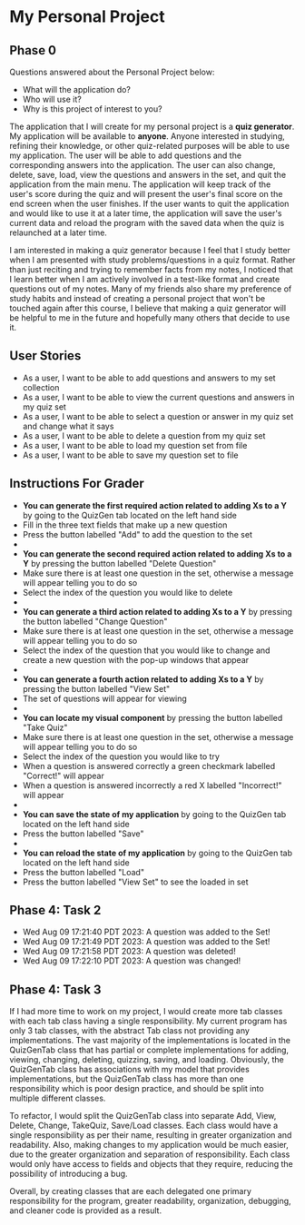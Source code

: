 # My Personal Project

## Phase 0

Questions answered about the Personal Project below:
- What will the application do?
- Who will use it?
- Why is this project of interest to you?


The application that I will create for my personal project is a **quiz generator**. 
My application will be available to **anyone**. Anyone interested in studying, refining their knowledge,
or other quiz-related purposes will be able to use my application. 
The user will be able to add questions and the corresponding answers into the application. The user can also change, 
delete, save, load, view the questions and answers in the set, and quit the application from the main menu. 
The application will keep track of the user's score during the quiz and will present the user's final score 
on the end screen when the user finishes. If the user wants to quit the application and would like to use it at a 
later time, the application will save the user's current data and reload the program
with the saved data when the quiz is relaunched at a later time.

I am interested in making a quiz generator because I feel that I study better when I am presented with study problems/questions
in a quiz format. Rather than just reciting and trying to remember facts from my notes, I noticed that I learn better 
when I am actively involved
in a test-like format and create questions out of my notes. Many of my friends also share my preference of study habits and 
instead of creating a personal project that won't be touched again after this course, I believe that making a quiz generator
will be helpful to me in the future and hopefully many others that decide to use it. 


## User Stories

- As a user, I want to be able to add questions and answers to my set collection
- As a user, I want to be able to view the current questions and answers in my quiz set
- As a user, I want to be able to select a question or answer in my quiz set and change what it says
- As a user, I want to be able to delete a question from my quiz set
- As a user, I want to be able to load my question set from file
- As a user, I want to be able to save my question set to file

## Instructions For Grader
- **You can generate the first required action related to adding Xs to a Y** by going to the QuizGen tab located on the left hand side
- Fill in the three text fields that make up a new question
- Press the button labelled "Add" to add the question to the set
- 
- **You can generate the second required action related to adding Xs to a Y** by pressing the button labelled "Delete Question"
- Make sure there is at least one question in the set, otherwise a message will appear telling you to do so
- Select the index of the question you would like to delete
- 
- **You can generate a third action related to adding Xs to a Y** by pressing the button labelled "Change Question"
- Make sure there is at least one question in the set, otherwise a message will appear telling you to do so
- Select the index of the question that you would like to change and create a new question with the pop-up windows that appear
- 
- **You can generate a fourth action related to adding Xs to a Y** by pressing the button labelled "View Set"
- The set of questions will appear for viewing
- 
- **You can locate my visual component** by pressing the button labelled "Take Quiz"
- Make sure there is at least one question in the set, otherwise a message will appear telling you to do so
- Select the index of the question you would like to try
- When a question is answered correctly a green checkmark labelled "Correct!" will appear
- When a question is answered incorrectly a red X labelled "Incorrect!" will appear
- 
- **You can save the state of my application** by going to the QuizGen tab located on the left hand side
- Press the button labelled "Save"
- 
- **You can reload the state of my application** by going to the QuizGen tab located on the left hand side
- Press the button labelled "Load"
- Press the button labelled "View Set" to see the loaded in set

## Phase 4: Task 2
- Wed Aug 09 17:21:40 PDT 2023: A question was added to the Set!
- Wed Aug 09 17:21:49 PDT 2023: A question was added to the Set!
- Wed Aug 09 17:21:58 PDT 2023: A question was deleted!
- Wed Aug 09 17:22:10 PDT 2023: A question was changed!

## Phase 4: Task 3
If I had more time to work on my project, I would create more tab classes with each tab class having a single 
responsibility. My current program has only 3 tab classes, with the abstract Tab class not providing any implementations. The vast 
majority of the implementations is located in the QuizGenTab class that has partial or complete implementations for adding, viewing, changing, deleting, 
quizzing, saving, and loading. Obviously, the QuizGenTab class has associations with my model that provides implementations, 
but the QuizGenTab class has more than one responsibility which is poor design practice, and should be split into multiple
different classes. 

To refactor, I would split the QuizGenTab class into separate Add, View, Delete, Change, TakeQuiz, Save/Load classes.
Each class would have a single responsibility as per their name, resulting in greater organization and readability. Also, 
making changes to my application would be much easier, due to the greater organization and separation of responsibility.
Each class would only have access to fields and objects that they require, reducing the possibility of introducing a bug.

Overall, by creating classes that are each delegated one primary responsibility for the program, greater readability,
organization, debugging, and cleaner code is provided as a result.
















